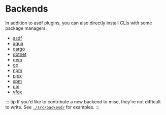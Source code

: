 # Backends

In addition to asdf plugins, you can also directly install CLIs with some package managers.

- [asdf](/dev-tools/backends/asdf)
- [aqua](/dev-tools/backends/aqua)
- [cargo](/dev-tools/backends/cargo)
- [dotnet](/dev-tools/backends/dotnet) <Badge type="warning" text="experimental" />
- [gem](/dev-tools/backends/gem) <Badge type="warning" text="experimental" />
- [go](/dev-tools/backends/go) <Badge type="warning" text="experimental" />
- [npm](/dev-tools/backends/npm)
- [pipx](/dev-tools/backends/pipx)
- [spm](/dev-tools/backends/spm) <Badge type="warning" text="experimental" />
- [ubi](/dev-tools/backends/ubi)
- [vfox](/dev-tools/backends/vfox) <Badge type="warning" text="experimental" />

::: tip
If you'd like to contribute a new backend to mise, they're not difficult to write.
See [`./src/backend/`](https://github.com/jdx/mise/tree/main/src/backend) for examples.
:::

